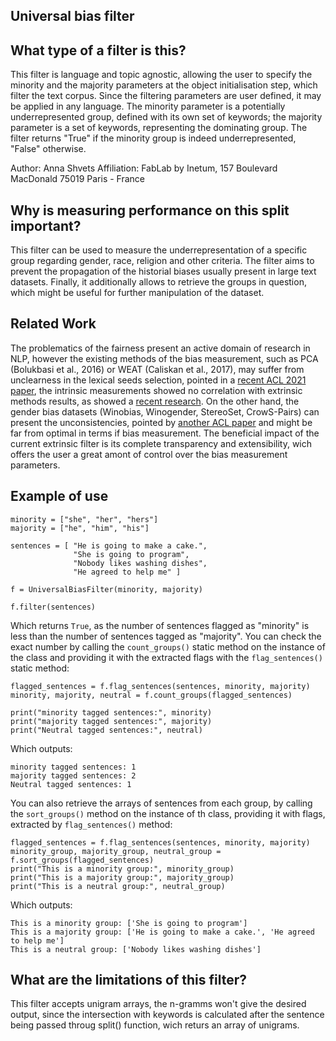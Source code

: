 ## Universal bias filter

## What type of a filter is this?

This filter is language and topic agnostic, allowing the user to specify the minority and the majority parameters at the object initialisation step, which filter the text corpus.
Since the filtering parameters are user defined, it may be applied in any language.
The minority parameter is a potentially underrepresented group, defined with its own set of keywords; the majority parameter is a set of keywords, representing the dominating group.
The filter returns "True" if the minority group is indeed underrepresented, "False" otherwise.

Author: Anna Shvets
Affiliation: 
FabLab by Inetum, 
157 Boulevard MacDonald
75019 Paris - France 

## Why is measuring performance on this split important?
This filter can be used to measure the underrepresentation of a specific group regarding gender, race, religion and other criteria.
The filter aims to prevent the propagation of the historial biases usually present in large text datasets.
Finally, it additionally allows to retrieve the groups in question, which might be useful for further manipulation of the dataset.

## Related Work
The problematics of the fairness present an active domain of research in NLP, however the existing methods of the bias measurement, such as PCA (Bolukbasi et al., 2016) or WEAT (Caliskan et al., 2017), may suffer from unclearness in the lexical seeds selection, pointed in a [recent ACL 2021 paper](https://www.aclanthology.org/2021.acl-long.148), the intrinsic measurements showed no correlation with extrinsic methods results, as showed a [recent research](https://www.aclanthology.org/2021.acl-long.150). On the other hand, the gender bias datasets (Winobias, Winogender, StereoSet, CrowS-Pairs) can present the unconsistencies, pointed by [another ACL paper](https://aclanthology.org/2021.acl-long.81.pdf) and might be far from  optimal in terms if bias measurement. 
The beneficial impact of the current extrinsic filter is its complete transparency and extensibility, wich offers the user a great amont of control over the bias measurement parameters.


## Example of use
```
minority = ["she", "her", "hers"]
majority = ["he", "him", "his"]

sentences = [ "He is going to make a cake.",
              "She is going to program",
              "Nobody likes washing dishes",
              "He agreed to help me" ]

f = UniversalBiasFilter(minority, majority)

f.filter(sentences)
```
Which returns `True`, as the number of sentences flagged as "minority" is less than the number of sentences tagged as "majority".
You can check the exact number by calling the `count_groups()` static method on the instance of the class and providing it with the extracted flags with the `flag_sentences()` static method:
```
flagged_sentences = f.flag_sentences(sentences, minority, majority)
minority, majority, neutral = f.count_groups(flagged_sentences)

print("minority tagged sentences:", minority)
print("majority tagged sentences:", majority)
print("Neutral tagged sentences:", neutral)
```
Which outputs:
```
minority tagged sentences: 1
majority tagged sentences: 2
Neutral tagged sentences: 1
```
You can also retrieve the arrays of sentences from each group, by calling the `sort_groups()` method on the instance of th class, providing it with flags, extracted by `flag_sentences()` method:
```
flagged_sentences = f.flag_sentences(sentences, minority, majority)
minority_group, majority_group, neutral_group = f.sort_groups(flagged_sentences)
print("This is a minority group:", minority_group)
print("This is a majority group:", majority_group)
print("This is a neutral group:", neutral_group)
```
Which outputs:
```
This is a minority group: ['She is going to program']
This is a majority group: ['He is going to make a cake.', 'He agreed to help me']
This is a neutral group: ['Nobody likes washing dishes']
```

## What are the limitations of this filter?
This filter accepts unigram arrays, the n-gramms won't give the desired output, since the intersection with keywords is calculated after the sentence being passed throug split() function, wich returs an array of unigrams.
